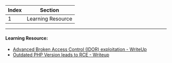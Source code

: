Index | Section
---   | ---
1 | Learning Resource

---

#### Learning Resource:

* [Advanced Broken Access Control (IDOR) exploitation - WriteUp](https://weekly-bugbounty-content.beehiiv.com/p/broken-access-control-idor-advanced-exploitation)
* [Outdated PHP Version leads to RCE - Writeup]()
